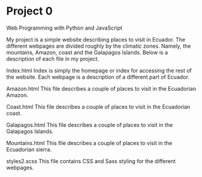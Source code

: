 # Project 0

Web Programming with Python and JavaScript

My project is a simple website describing places to visit in Ecuador. The different webpages are divided roughly
by the climatic zones. Namely, the mountains, Amazon, coast and the Galapagos Islands. Below is a description of each file in my project.

Index.html
Index is simply the homepage or index for accessing the rest of the website. Each webpage is a description of a different part of Ecuador.

Amazon.html
This file describes a couple of places to visit in the Ecuadorian Amazon.

Coast.html
This file describes a couple of places to visit in the Ecuadorian coast.

Galapagos.html
This file describes a couple of places to visit in the Galapagos Islands.

Mountains.html
This file describes a couple of places to visit in the Ecuadorian sierra.

styles2.scss
This file contains CSS and Sass styling for the different webpages.

